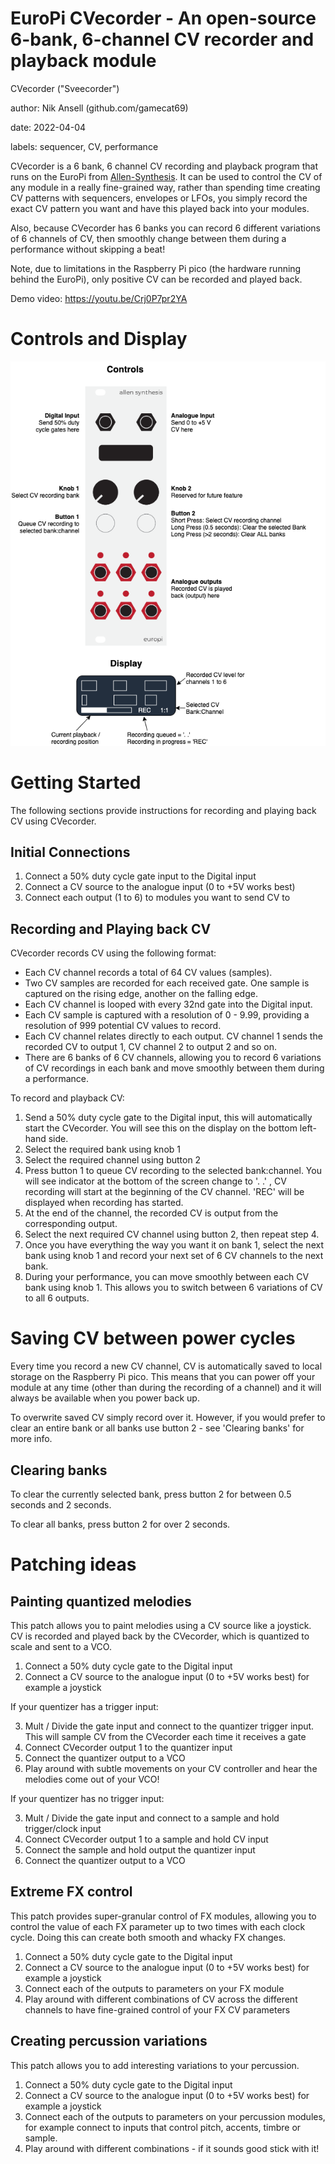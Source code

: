 # EuroPi CVecorder - An open-source 6-bank, 6-channel CV recorder and playback module

CVecorder ("Sveecorder")

author: Nik Ansell (github.com/gamecat69)

date: 2022-04-04

labels: sequencer, CV, performance

CVecorder is a 6 bank, 6 channel CV recording and playback program that runs on the EuroPi from [Allen-Synthesis](https://github.com/Allen-Synthesis/EuroPi). It can be used to control the CV of any module in a really fine-grained way, rather than spending time creating CV patterns with sequencers, envelopes or LFOs, you simply record the exact CV pattern you want and have this played back into your modules.

Also, because CVecorder has 6 banks you can record 6 different variations of 6 channels of CV, then smoothly change between them during a performance without skipping a beat!

Note, due to limitations in the Raspberry Pi pico (the hardware running behind the EuroPi), only positive CV can be recorded and played back.

Demo video: https://youtu.be/Crj0P7pr2YA

# Controls and Display

![Operating Diagram](../../docs/cvecorder.png)

# Getting Started

The following sections provide instructions for recording and playing back CV using CVecorder.

## Initial Connections
1. Connect a 50% duty cycle gate input to the Digital input
2. Connect a CV source to the analogue input (0 to +5V works best)
3. Connect each output (1 to 6) to modules you want to send CV to

## Recording and Playing back CV
CVecorder records CV using the following format:
- Each CV channel records a total of 64 CV values (samples).
- Two CV samples are recorded for each received gate. One sample is captured on the rising edge, another on the falling edge.
- Each CV channel is looped with every 32nd gate into the Digital input.
- Each CV sample is captured with a resolution of 0 - 9.99, providing a resolution of 999 potential CV values to record.
- Each CV channel relates directly to each output. CV channel 1 sends the recorded CV to output 1, CV channel 2 to output 2 and so on.
- There are 6 banks of 6 CV channels, allowing you to record 6 variations of CV recordings in each bank and move smoothly between them during a performance.

To record and playback CV:
1. Send a 50% duty cycle gate to the Digital input, this will automatically start the CVecorder. You will see this on the display on the bottom left-hand side.
2. Select the required bank using knob 1
3. Select the required channel using button 2
4. Press button 1 to queue CV recording to the selected bank:channel. You will see indicator at the bottom of the screen change to '. .' , CV recording will start at the beginning of the CV channel. 'REC' will be displayed when recording has started.
5. At the end of the channel, the recorded CV is output from the corresponding output.
6. Select the next required CV channel using button 2, then repeat step 4.
7. Once you have everything the way you want it on bank 1, select the next bank using knob 1 and record your next set of 6 CV channels to the next bank.
8. During your performance, you can move smoothly between each CV bank using knob 1. This allows you to switch between 6 variations of CV to all 6 outputs.

# Saving CV between power cycles
Every time you record a new CV channel, CV is automatically saved to local storage on the Raspberry Pi pico. This means that you can power off your module at any time (other than during the recording of a channel) and it will always be available when you power back up.

To overwrite saved CV simply record over it. However, if you would prefer to clear an entire bank or all banks use button 2 - see 'Clearing banks' for more info.

## Clearing banks
To clear the currently selected bank, press button 2 for between 0.5 seconds and 2 seconds.

To clear all banks, press button 2 for over 2 seconds.



# Patching ideas

## Painting quantized melodies

This patch allows you to paint melodies using a CV source like a joystick.
CV is recorded and played back by the CVecorder, which is quantized to scale and sent to a VCO.

1. Connect a 50% duty cycle gate to the Digital input
2. Connect a CV source to the analogue input (0 to +5V works best) for example a joystick

If your quentizer has a trigger input:

3. Mult / Divide the gate input and connect to the quantizer trigger input. This will sample CV from the CVecorder each time it receives a gate
4. Connect CVecorder output 1 to the quantizer input
5. Connect the quantizer output to a VCO
6. Play around with subtle movements on your CV controller and hear the melodies come out of your VCO!

If your quentizer has no trigger input:

3. Mult / Divide the gate input and connect to a sample and hold trigger/clock input
4. Connect CVecorder output 1 to a sample and hold CV input
5. Connect the sample and hold output the quantizer input
6. Connect the quantizer output to a VCO

## Extreme FX control

This patch provides super-granular control of FX modules, allowing you to control the value of each FX parameter up to two times with each clock cycle. Doing this can create both smooth and whacky FX changes.

1. Connect a 50% duty cycle gate to the Digital input
2. Connect a CV source to the analogue input (0 to +5V works best) for example a joystick
3. Connect each of the outputs to parameters on your FX module
4. Play around with different combinations of CV across the different channels to have fine-grained control of your FX CV parameters

## Creating percussion variations

This patch allows you to add interesting variations to your percussion.

1. Connect a 50% duty cycle gate to the Digital input
2. Connect a CV source to the analogue input (0 to +5V works best) for example a joystick
3. Connect each of the outputs to parameters on your percussion modules, for example connect to inputs that control pitch, accents, timbre or sample.
4. Play around with different combinations - if it sounds good stick with it!